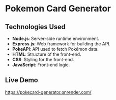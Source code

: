 # Pokemon Card Generator

## Technologies Used
- **Node.js**: Server-side runtime environment.
- **Express.js**: Web framework for building the API.
- **PokeAPI**: API used to fetch Pokémon data.
- **HTML**: Structure of the front-end.
- **CSS**: Styling for the front-end.
- **JavaScript**: Front-end logic.

## Live Demo
https://pokecard-generator.onrender.com/
